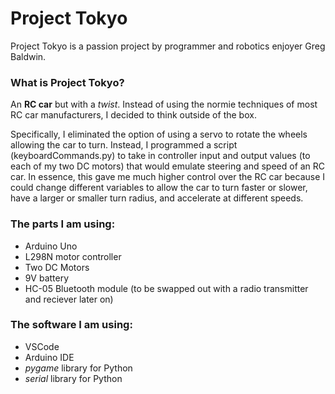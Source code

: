 # Project Tokyo
Project Tokyo is a passion project by programmer and robotics enjoyer Greg Baldwin.

### What is Project Tokyo?
An **RC car** but with a *twist*. Instead of using the normie techniques of most RC car manufacturers, I decided to think outside of the box.

Specifically, I eliminated the option of using a servo to rotate the wheels allowing the car to turn. Instead, I programmed a script (keyboardCommands.py) to take in controller input and output values (to each of my two DC motors) that would emulate steering and speed of an RC car. In essence, this gave me much higher control over the RC car because I could change different variables to allow the car to turn faster or slower, have a larger or smaller turn radius, and accelerate at different speeds.

### The parts I am using:

- Arduino Uno
- L298N motor controller
- Two DC Motors
- 9V battery
- HC-05 Bluetooth module (to be swapped out with a radio transmitter and reciever later on)

### The software I am using:

- VSCode
- Arduino IDE
- *pygame* library for Python
- *serial* library for Python
